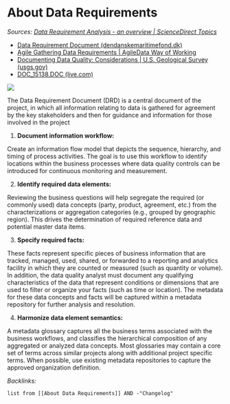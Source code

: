 # About Data Requirements

*Sources: [Data Requirement Analysis - an overview | ScienceDirect Topics](https://www.sciencedirect.com/topics/computer-science/data-requirement-analysis)*

* [Data Requirement Document (dendanskemaritimefond.dk)](https://www.dendanskemaritimefond.dk/wp-content/uploads/2016/04/GLAUCUS-Data-Requirements.pdf)
* [Agile Gathering Data Requirements | AgileData Way of Working](https://wow.agiledata.io/wow/agiledata-thoughts/agile-gathering-data-requirements/)
* [Documenting Data Quality: Considerations | U.S. Geological Survey (usgs.gov)](https://www.usgs.gov/data-management/documenting-data-quality-considerations)
* [DOC_15138.DOC (live.com)](https://view.officeapps.live.com/op/view.aspx?src=https%3A%2F%2Fwww.hud.gov%2Fsites%2Fdocuments%2FDOC_15138.DOC&wdOrigin=BROWSELINK)

![](https://i.imgur.com/153NIxq.png)

The Data Requirement Document (DRD) is a central document of the project, in which all information relating to data is gathered for agreement by the key stakeholders and then for guidance and information for those involved in the project

1. **Document information workflow:** 

Create an information flow model that depicts the sequence, hierarchy, and timing of process activities. The goal is to use this workflow to identify locations within the business processes where data quality controls can be introduced for continuous monitoring and measurement.

2. **Identify required data elements:** 

Reviewing the business questions will help segregate the required (or commonly used) data concepts (party, product, agreement, etc.) from the characterizations or aggregation categories (e.g., grouped by geographic region). This drives the determination of required reference data and potential master data items.

3. **Specify required facts:**

These facts represent specific pieces of business information that are tracked, managed, used, shared, or forwarded to a reporting and analytics facility in which they are counted or measured (such as quantity or volume). In addition, the data quality analyst must document any qualifying characteristics of the data that represent conditions or dimensions that are used to filter or organize your facts (such as time or location). The metadata for these data concepts and facts will be captured within a metadata repository for further analysis and resolution.

4. **Harmonize data element semantics:**

A metadata glossary captures all the business terms associated with the business workflows, and classifies the hierarchical composition of any aggregated or analyzed data concepts. Most glossaries may contain a core set of terms across similar projects along with additional project specific terms. When possible, use existing metadata repositories to capture the approved organization definition.

*Backlinks:*

````dataview
list from [[About Data Requirements]] AND -"Changelog"
````

